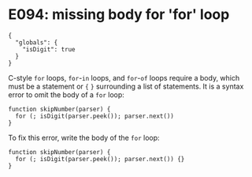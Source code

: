 # E094: missing body for 'for' loop

```config-for-examples
{
  "globals": {
    "isDigit": true
  }
}
```

C-style `for` loops, `for`-`in` loops, and `for`-`of` loops require a body,
which must be a statement or `{` `}` surrounding a list of statements. It is a
syntax error to omit the body of a `for` loop:

    function skipNumber(parser) {
      for (; isDigit(parser.peek()); parser.next())
    }

To fix this error, write the body of the `for` loop:

    function skipNumber(parser) {
      for (; isDigit(parser.peek()); parser.next()) {}
    }
